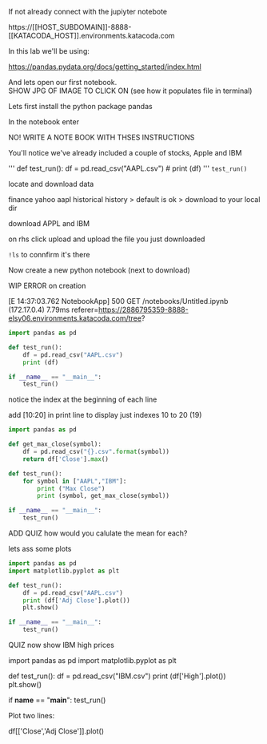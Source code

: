 If not already connect with the jupiyter notebote

https://[[HOST_SUBDOMAIN]]-8888-[[KATACODA_HOST]].environments.katacoda.com

In this lab we'll be using:

https://pandas.pydata.org/docs/getting_started/index.html

And lets open our first notebook.  
SHOW JPG OF IMAGE TO CLICK ON
(see how it populates file in terminal)

Lets first install the python package pandas

In the notebook enter

NO! WRITE A NOTE BOOK WITH THSES INSTRUCTIONS



You'll notice we've already included a couple of stocks, Apple and IBM

'''
def test_run():
    df = pd.read_csv("AAPL.csv")
    # print (df)
'''
`test_run()`





locate and download data

finance yahoo aapl
historical history > default is ok > download to your local dir

download APPL and IBM

on rhs click upload and upload the file you just downloaded

`!ls` to connfirm it's there

Now create a new python notebook (next to download)

WIP ERROR on creation

[E 14:37:03.762 NotebookApp] 500 GET /notebooks/Untitled.ipynb (172.17.0.4) 7.79ms referer=https://2886795359-8888-elsy06.environments.katacoda.com/tree?


```python
import pandas as pd

def test_run():
    df = pd.read_csv("AAPL.csv")
    print (df)

if __name__ == "__main__":
    test_run()
```

notice the index at the beginning of each line

add [10:20] in print line   to display just indexes 10 to 20 (19)


```python
import pandas as pd

def get_max_close(symbol):
    df = pd.read_csv("{}.csv".format(symbol))
    return df['Close'].max()

def test_run():
    for symbol in ["AAPL","IBM"]:
        print ("Max Close")
        print (symbol, get_max_close(symbol))

if __name__ == "__main__":
    test_run()
```


ADD QUIZ
how would you calulate the mean for each?


lets ass some plots

```python
import pandas as pd
import matplotlib.pyplot as plt

def test_run():
    df = pd.read_csv("AAPL.csv")
    print (df['Adj Close'].plot())
    plt.show()

if __name__ == "__main__":
    test_run()
```


QUIZ 
now show IBM high prices

import pandas as pd
import matplotlib.pyplot as plt

def test_run():
    df = pd.read_csv("IBM.csv")
    print (df['High'].plot())
    plt.show()

if __name__ == "__main__":
    test_run()


Plot two lines:

df[['Close','Adj Close']].plot()